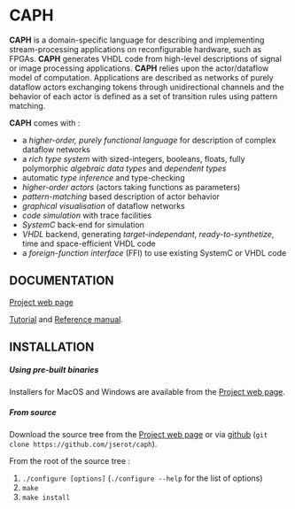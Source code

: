 CAPH 
====

**CAPH** is a domain-specific language for describing and implementing stream-processing applications on
reconfigurable hardware, such as FPGAs. **CAPH** generates VHDL code from high-level descriptions of
signal or image processing applications. **CAPH** relies upon the actor/dataflow model of
computation. Applications are described as networks of purely dataflow actors exchanging tokens
through unidirectional channels and the behavior of each actor is defined as a set of transition
rules using pattern matching.

**CAPH** comes with :

* a _higher-order, purely functional language_ for description of complex dataflow networks
* a _rich type system_ with sized-integers, booleans, floats, fully polymorphic _algebraic data
  types_ and _dependent types_
* automatic _type inference_ and type-checking
* _higher-order actors_ (actors taking functions as parameters)
* _pattern-matching_ based description of actor behavior
* _graphical visualisation_ of dataflow networks
* _code simulation_ with trace facilities
* _SystemC_ back-end for simulation
* _VHDL_ backend, generating  _target-independant_, _ready-to-synthetize_, time and space-efficient VHDL code
* a _foreign-function interface_ (FFI) to use existing SystemC or VHDL code

DOCUMENTATION
-------------

[Project web page](http://caph.univ-bpclermont.fr)

[Tutorial](http://caph.univ-bpclermont.fr/dist/caph-primer.pdf) and [Reference
manual](http://caph.univ-bpclermont.fr/dist/caph-lrm.pdf).

INSTALLATION
------------

##### Using pre-built binaries

Installers for MacOS and Windows are available from the [Project web page](http://caph.univ-bpclermont.fr).

##### From source

Download the source tree from the [Project web page](http://caph.univ-bpclermont.fr) or via
[github](http://github.com/jserot/caph) (`git clone https://github.com/jserot/caph`).

From the root of the source tree :

1. `./configure [options]`  (`./configure --help` for the list of options)
2. `make`
3. `make install`
